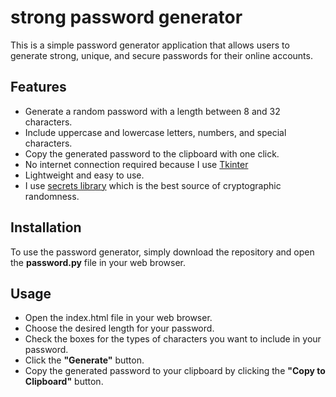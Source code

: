 # strong password generator
This is a simple password generator application that allows users to generate strong, unique, and secure passwords for their online accounts.
## Features
- Generate a random password with a length between 8 and 32 characters.
- Include uppercase and lowercase letters, numbers, and special characters.
- Copy the generated password to the clipboard with one click.
- No internet connection required because I use [Tkinter](https://docs.python.org/3/library/tkinter.html)
- Lightweight and easy to use.
- I use [secrets library](https://docs.python.org/3/library/secrets.html) which is the best source of cryptographic randomness.

## Installation
To use the password generator, simply download the repository and open the **password.py** file in your web browser.

## Usage
- Open the index.html file in your web browser.
- Choose the desired length for your password.
- Check the boxes for the types of characters you want to include in your password.
- Click the **"Generate"** button.
- Copy the generated password to your clipboard by clicking the **"Copy to Clipboard"** button.
